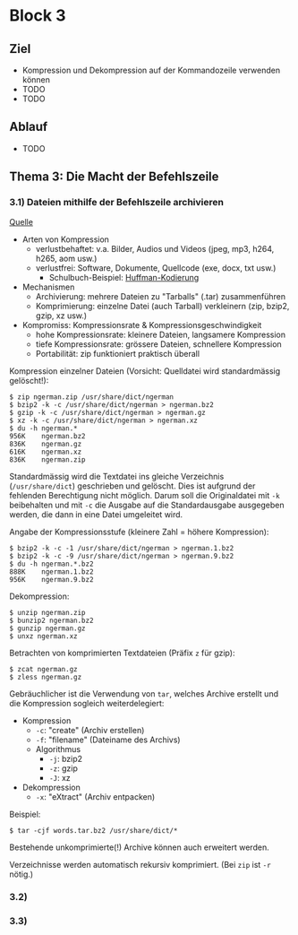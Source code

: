 # Block 3

## Ziel

- Kompression und Dekompression auf der Kommandozeile verwenden können
- TODO
- TODO

## Ablauf

- TODO

## Thema 3: Die Macht der Befehlszeile

### 3.1) Dateien mithilfe der Befehlszeile archivieren

[Quelle](https://learning.lpi.org/de/learning-materials/010-160/3/3.1/3.1_01/)

- Arten von Kompression
    - verlustbehaftet: v.a. Bilder, Audios und Videos (jpeg, mp3, h264, h265, aom usw.)
    - verlustfrei: Software, Dokumente, Quellcode (exe, docx, txt usw.)
        - Schulbuch-Beispiel: [Huffman-Kodierung](https://www.paedubucher.ch/articles/dfde-huffman/)
- Mechanismen
    - Archivierung: mehrere Dateien zu "Tarballs" (.tar) zusammenführen
    - Komprimierung: einzelne Datei (auch Tarball) verkleinern (zip, bzip2, gzip, xz usw.)
- Kompromiss: Kompressionsrate & Kompressionsgeschwindigkeit
    - hohe Kompressionsrate: kleinere Dateien, langsamere Kompression
    - tiefe Kompressionsrate: grössere Dateien, schnellere Kompression
    - Portabilität: zip funktioniert praktisch überall

Kompression einzelner Dateien (Vorsicht: Quelldatei wird standardmässig gelöscht!):

    $ zip ngerman.zip /usr/share/dict/ngerman
    $ bzip2 -k -c /usr/share/dict/ngerman > ngerman.bz2
    $ gzip -k -c /usr/share/dict/ngerman > ngerman.gz
    $ xz -k -c /usr/share/dict/ngerman > ngerman.xz
    $ du -h ngerman.*
    956K    ngerman.bz2
    836K    ngerman.gz
    616K    ngerman.xz
    836K    ngerman.zip

Standardmässig wird die Textdatei ins gleiche Verzeichnis (`/usr/share/dict`) geschrieben und gelöscht. Dies ist aufgrund der fehlenden Berechtigung nicht möglich. Darum soll die Originaldatei mit `-k` beibehalten und mit `-c` die Ausgabe auf die Standardausgabe ausgegeben werden, die dann in eine Datei umgeleitet wird.

Angabe der Kompressionsstufe (kleinere Zahl = höhere Kompression):

    $ bzip2 -k -c -1 /usr/share/dict/ngerman > ngerman.1.bz2
    $ bzip2 -k -c -9 /usr/share/dict/ngerman > ngerman.9.bz2
    $ du -h ngerman.*.bz2
    888K    ngerman.1.bz2
    956K    ngerman.9.bz2

Dekompression:

    $ unzip ngerman.zip
    $ bunzip2 ngerman.bz2
    $ gunzip ngerman.gz
    $ unxz ngerman.xz

Betrachten von komprimierten Textdateien (Präfix `z` für gzip):

    $ zcat ngerman.gz
    $ zless ngerman.gz

Gebräuchlicher ist die Verwendung von `tar`, welches Archive erstellt und die
Kompression sogleich weiterdelegiert:

- Kompression
    - `-c`: "create" (Archiv erstellen)
    - `-f`: "filename" (Dateiname des Archivs)
    - Algorithmus
        - `-j`: bzip2
        - `-z`: gzip
        - `-J`: xz
- Dekompression
    - `-x`: "eXtract" (Archiv entpacken)

Beispiel:

    $ tar -cjf words.tar.bz2 /usr/share/dict/*

Bestehende unkomprimierte(!) Archive können auch erweitert werden.

Verzeichnisse werden automatisch rekursiv komprimiert. (Bei `zip` ist `-r` nötig.)

### 3.2)

### 3.3)